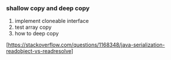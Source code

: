 ### shallow copy and deep copy

1. implement cloneable interface
2. test array copy
3. how to deep copy

[https://stackoverflow.com/questions/1168348/java-serialization-readobject-vs-readresolve]
